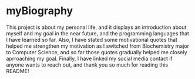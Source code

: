 # myBiography

This project is about my personal life, and it displays an introduction about myself and my goal in the near future, and the programming languages that I have learned so far. Also, I have stated some motivational quotes that helped me strengthen my motivation as I switched from Biochemistry major to Computer Science, and so far those quotes gradually helped me closely aprroaching my goal. Finally, I have linked my social media contact if anyone wants to reach out, and thank you so much for reading this README!
